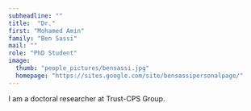 ```yaml
---
subheadline: ""
title:  "Dr."
first: "Mohamed Amin"
family: "Ben Sassi"
mail: ""
role: "PhD Student"
image:
  thumb: "people_pictures/bensassi.jpg"
  homepage: "https://sites.google.com/site/bensassipersonalpage/"
---
```


<!--more-->

I am a doctoral researcher at Trust-CPS Group.
